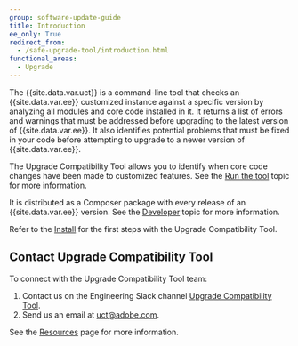 ```yaml
---
group: software-update-guide
title: Introduction
ee_only: True
redirect_from:
  - /safe-upgrade-tool/introduction.html
functional_areas:
  - Upgrade
---
```


The {{site.data.var.uct}} is a command-line tool that checks an {{site.data.var.ee}} customized instance against a specific version by analyzing all modules and core code installed in it. It returns a list of errors and warnings that must be addressed before upgrading to the latest version of {{site.data.var.ee}}. It also identifies potential problems that must be fixed in your code before attempting to upgrade to a newer version of {{site.data.var.ee}}.

The Upgrade Compatibility Tool allows you to identify when core code changes have been made to customized features. See the [Run the tool]({{site.baseurl}}/upgrade-compatibility-tool/run.html) topic for more information.

It is distributed as a Composer package with every release of an {{site.data.var.ee}} version. See the [Developer]({{site.baseurl}}/upgrade-compatibility-tool/developer.html) topic for more information.

Refer to the [Install]({{site.baseurl}}/upgrade-compatibility-tool/install.html) for the first steps with the Upgrade Compatibility Tool.

## Contact Upgrade Compatibility Tool

To connect with the Upgrade Compatibility Tool team:

1. Contact us on the Engineering Slack channel [Upgrade Compatibility Tool](https://magentocommeng.slack.com/archives/C019Y143U9F).
1. Send us an email at [uct@adobe.com](mailto:uct@adobe.com).

See the [Resources]({{site.baseurl}}/community/resources/resources.html) page for more information.
